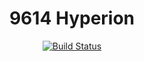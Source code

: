 <h1 align="center">9614 Hyperion</h2>
<p align="center">
<a href="https://travis-ci.com/Alpheron/HyperionFTC"><img alt="Build Status" src="https://travis-ci.com/Hyperion-9614/UltimateGoal.svg?token=mfjmzBAuLfxQsS9xKwRc&branch=master"></a>
